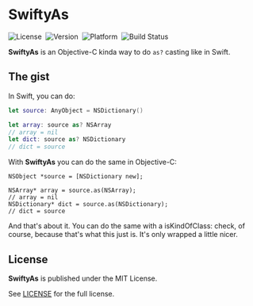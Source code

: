 # SwiftyAs

![License](http://img.shields.io/cocoapods/l/SwiftyAs.svg)&nbsp;
![Version](https://img.shields.io/cocoapods/v/SwiftyAs.svg)&nbsp;
![Platform](http://img.shields.io/cocoapods/p/SwiftyAs.svg)&nbsp;
![Build Status](https://travis-ci.org/Inferis/SwiftyAs.svg)

**SwiftyAs** is an Objective-C kinda way to do `as?` casting like in Swift.

## The gist

In Swift, you can do:

```swift
let source: AnyObject = NSDictionary()

let array: source as? NSArray
// array = nil
let dict: source as? NSDictionary
// dict = source
```

With **SwiftyAs** you can do the same in Objective-C:

```objc
NSObject *source = [NSDictionary new];

NSArray* array = source.as(NSArray);
// array = nil
NSDictionary* dict = source.as(NSDictionary);
// dict = source
```

And that's about it. You can do the same with a isKindOfClass: check, of course, because that's what this just is. It's only wrapped a little nicer.

## License

**SwiftyAs** is published under the MIT License.

See [LICENSE](LICENSE) for the full license.
